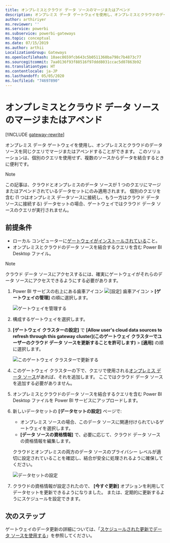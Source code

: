 ```yaml
---
title: オンプレミスとクラウド データ ソースのマージまたはアペンド
description: オンプレミス データ ゲートウェイを使用し、オンプレミスとクラウドのデータ ソースを同じクエリでマージまたはアペンドします。
author: arthiriyer
ms.reviewer: ''
ms.service: powerbi
ms.subservice: powerbi-gateways
ms.topic: conceptual
ms.date: 07/15/2019
ms.author: arthii
LocalizationGroup: Gateways
ms.openlocfilehash: 10aec8659fcb643c5b0511360ba798c7b4873c77
ms.sourcegitcommit: 7aa0136f93f88516f97ddd8031ccac5d07863b92
ms.translationtype: HT
ms.contentlocale: ja-JP
ms.lasthandoff: 05/05/2020
ms.locfileid: "74697890"
---
```

# <a name="merge-or-append-on-premises-and-cloud-data-sources"></a>オンプレミスとクラウド データ ソースのマージまたはアペンド

[!INCLUDE [gateway-rewrite](includes/gateway-rewrite.md)]

オンプレミス データ ゲートウェイを使用し、オンプレミスとクラウドのデータ ソースを同じクエリでマージまたはアペンドすることができます。 このソリューションは、個別のクエリを使用せず、複数のソースからデータを結合するときに便利です。

>[!NOTE]
>この記事は、クラウドとオンプレミスのデータ ソースが 1 つのクエリにマージまたはアペンドされているデータセットにのみ適用されます。 個別のクエリを含む (1 つはオンプレミス データソースに接続し、もう一方はクラウド データ ソースに接続する) データセットの場合、ゲートウェイではクラウド データ ソースのクエリが実行されません。

## <a name="prerequisites"></a>前提条件

- ローカル コンピューターに[ゲートウェイがインストールされている](/data-integration/gateway/service-gateway-install)こと。
- オンプレミスとクラウドのデータ ソースを結合するクエリを含む Power BI Desktop ファイル。

>[!NOTE]
>クラウド データ ソースにアクセスするには、確実にゲートウェイがそれらのデータ ソースにアクセスできるようにする必要があります。

1. Power BI サービスの右上にある歯車アイコン ![[設定] 歯車アイコン](media/service-gateway-mashup-on-premises-cloud/icon-gear.png) >  **[ゲートウェイの管理]** の順に選択します。

    ![ゲートウェイを管理する](media/service-gateway-mashup-on-premises-cloud/manage-gateways.png)

2. 構成するゲートウェイを選択します。

3. **[ゲートウェイ クラスターの設定]** で **[Allow user's cloud data sources to refresh through this gateway cluster]\(このゲートウェイ クラスターでユーザーのクラウド データ ソースを更新することを許可します\)**  >  **[適用]** の順に選択します。

    ![このゲートウェイ クラスターで更新する](media/service-gateway-mashup-on-premises-cloud/refresh-gateway-cluster.png)

4. このゲートウェイ クラスターの下で、クエリで使用される[オンプレミス データ ソース](service-gateway-enterprise-manage-scheduled-refresh.md#add-a-data-source)があれば、それを追加します。 ここではクラウド データ ソースを追加する必要がありません。

5. オンプレミスとクラウドのデータ ソースを結合するクエリを含む Power BI Desktop ファイルを Power BI サービスにアップロードします。

6. 新しいデータセットの **[データセットの設定]** ページで:

   - オンプレミス ソースの場合、このデータ ソースに関連付けられているゲートウェイを選択します。
   - **[データ ソースの資格情報]** で、必要に応じて、クラウド データ ソースの資格情報を編集します。

    クラウドとオンプレミスの両方のデータ ソースのプライバシー レベルが適切に設定されていることを確認し、結合が安全に処理されるように確保してください。

     ![データセットの設定](media/service-gateway-mashup-on-premises-cloud/dataset-settings.png)

7. クラウドの資格情報が設定されたので、 **[今すぐ更新]** オプションを利用してデータセットを更新できるようになりました。 または、定期的に更新するようにスケジュールを設定できます。

## <a name="next-steps"></a>次のステップ

ゲートウェイのデータ更新の詳細については、「[スケジュールされた更新でデータ ソースを使用する](service-gateway-enterprise-manage-scheduled-refresh.md#use-the-data-source-for-scheduled-refresh)」を参照してください。
